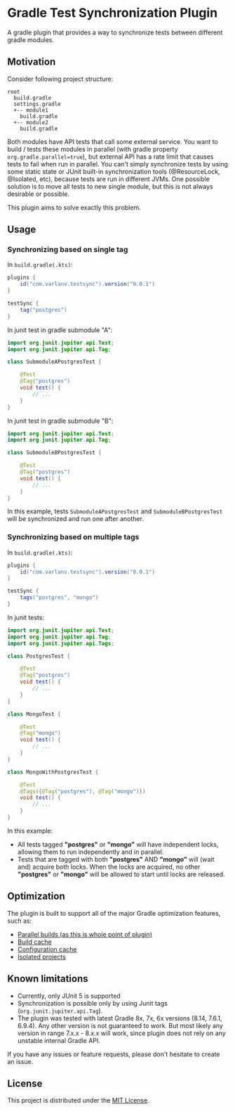 # Gradle Test Synchronization Plugin

A gradle plugin that provides a way to synchronize tests between different gradle modules.

## Motivation

Consider following project structure:

```
root
  build.gradle
  settings.gradle
  +-- module1
    build.gradle
  +-- module2
    build.gradle
```

Both modules have API tests that call some external service.
You want to build / tests these modules in parallel (with gradle property `org.gradle.parallel=true`),
but external API has a rate limit that causes tests to fail when run in parallel.
You can't simply synchronize tests by using some static state or JUnit built-in synchronization tools (@ResourceLock,
@Isolated, etc), because tests are run in different JVMs.
One possible solution is to move all tests to new single module, but this is not always desirable or possible.

This plugin aims to solve exactly this problem.

## Usage

### Synchronizing based on single tag

In `build.gradle(.kts)`:

```groovy
plugins {
    id("com.varlanv.testsync").version("0.0.1")
}

testSync {
    tag("postgres")
}
```

In junit test in gradle submodule "A":

```java
import org.junit.jupiter.api.Test;
import org.junit.jupiter.api.Tag;

class SubmoduleAPostgresTest {

    @Test
    @Tag("postgres")
    void test() {
        // ...
    }
}
```

In junit test in gradle submodule "B":

```java
import org.junit.jupiter.api.Test;
import org.junit.jupiter.api.Tag;

class SubmoduleBPostgresTest {

    @Test
    @Tag("postgres")
    void test() {
        // ...
    }
}
```

In this example, tests `SubmoduleAPostgresTest` and `SubmoduleBPostgresTest` will be synchronized and run one after
another.

### Synchronizing based on multiple tags

In `build.gradle(.kts)`:

```groovy
plugins {
    id("com.varlanv.testsync").version("0.0.1")
}

testSync {
    tags("postgres", "mongo")
}
```

In junit tests:

```java
import org.junit.jupiter.api.Test;
import org.junit.jupiter.api.Tag;
import org.junit.jupiter.api.Tags;

class PostgresTest {

    @Test
    @Tag("postgres")
    void test() {
        // ...
    }
}

class MongoTest {

    @Test
    @Tag("mongo")
    void test() {
        // ...
    }
}

class MongoWithPostgresTest {

    @Test
    @Tags({@Tag("postgres"), @Tag("mongo")})
    void test() {
        // ...
    }
}
```

In this example:

- All tests tagged **"postgres"** or **"mongo"** will have independent locks, allowing them to run independently and in
  parallel.
- Tests that are tagged with both **"postgres"** AND **"mongo"** will (wait and) acquire both locks. When the locks are
  acquired, no other
  **"postgres"** or **"mongo"** will be allowed to start until locks are released.

## Optimization

The plugin is built to support all of the major Gradle optimization features, such as:

* [Parallel builds (as this is whole point of plugin)](https://docs.gradle.org/current/userguide/performance.html#parallel_execution)
* [Build cache](https://docs.gradle.org/current/userguide/build_cache.html)
* [Configuration cache](https://docs.gradle.org/current/userguide/configuration_cache.html)
* [Isolated projects](https://docs.gradle.org/current/userguide/isolated_projects.html)

## Known limitations

- Currently, only JUnit 5 is supported
- Synchronization is possible only by using Junit tags (`org.junit.jupiter.api.Tag`).
- The plugin was tested with latest Gradle 8x, 7x, 6x versions (8.14, 7.6.1, 6.9.4). Any other version is not
  guaranteed to work. But most likely any version in range 7.x.x - 8.x.x will work, since plugin does not rely on any
  unstable internal Gradle API.

If you have any issues or feature requests, please don't hesitate to create an issue.

## License

This project is distributed under the [MIT License](LICENSE).
